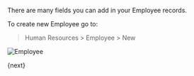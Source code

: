 There are many fields you can add in your Employee records.

To create new Employee go to:

> Human Resources > Employee > New

<img class="screenshot" alt="Employee" src="assets/img/human-resources/employee.png">

{next}